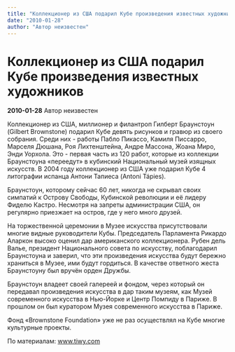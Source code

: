 ```yaml
---
title: "Коллекционер из США подарил Кубе произведения известных художников"
date: "2010-01-28"
author: "Автор неизвестен"
---
```


# Коллекционер из США подарил Кубе произведения известных художников

**2010-01-28** Автор неизвестен

Коллекционер из США, миллионер и филантроп Гилберт Браунстоун (Gilbert Brownstone) подарил Кубе девять рисунков и гравюр из своего собрания. Среди них - работы Пабло Пикассо, Камиля Писсарро, Марселя Дюшана, Роя Лихтенштейна, Андре Массона, Жоана Миро, Энди Уорхола. Это - первая часть из 120 работ, которые из коллекции Браунстоуна «переедут» в кубинский Национальный музей изящных искусств. В 2004 году коллекционер из США уже подарил Кубе 4 литографии испанца Антони Тапиеса (Antoni Tápies).

Браунстоун, которому сейчас 60 лет, никогда не скрывал своих симпатий к Острову Свободы, Кубинской революции и её лидеру Фиделю Кастро. Несмотря на запреты администрации США, он регулярно приезжает на остров, где у него много друзей.

На торжественной церемонии в Музее искусства присутствовали многие видные руководители Кубы. Председатель Парламента Рикардо Аларкон высоко оценил дар американского коллекционера. Рубен дель Валье, президент Национального совета по искусству, поблагодарил Браунстоуна и заверил, что эти произведения искусства будут бережно храниться в Музее, ими будут гордиться. В качестве ответного жеста Браунстоуну был вручён орден Дружбы.

Браунстоун владеет своей галереей и фондом, через который он передавал произведения искусства в дар таким музеям, как Музей современного искусства в Нью-Йорке и Центр Помпиду в Париже. В прошлом он был куратором Музея современного искусства в Париже.

Фонд «Brownstone Foundation» уже не раз осуществлял на Кубе многие культурные проекты.

По материалам: www.tiwy.com